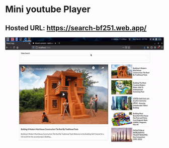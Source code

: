 # Mini youtube Player

## Hosted URL: https://search-bf251.web.app/

<img align="center" src="https://github.com/Mayur290/Youtube-video-player/blob/main/assets/youtube.gif"  width="600" height="337"/>
